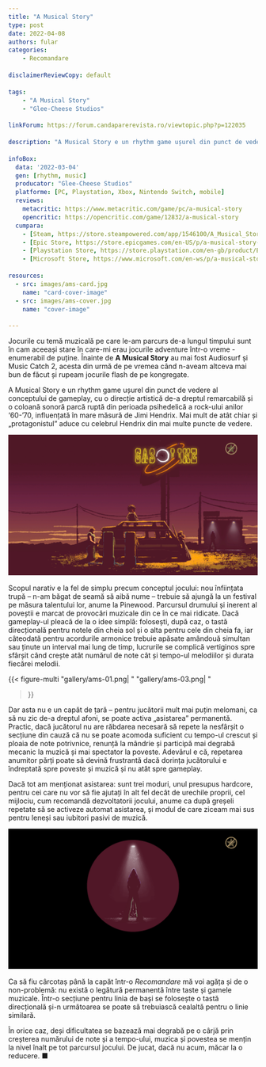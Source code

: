 ```yaml
---
title: "A Musical Story"
type: post
date: 2022-04-08
authors: fular
categories:
    - Recomandare

disclaimerReviewCopy: default

tags:
    - "A Musical Story"
    - "Glee-Cheese Studios"

linkForum: https://forum.candaparerevista.ro/viewtopic.php?p=122035

description: "A Musical Story e un rhythm game ușurel din punct de vedere al conceptului de gameplay, cu o direcție artistică de-a dreptul remarcabilă și o coloană sonoră parcă ruptă din perioada psihedelică a rock-ului anilor ‘60-’70, influențată în mare măsură de Jimi Hendrix."

infoBox:
  data: '2022-03-04'
  gen: [rhythm, music]
  producator: "Glee-Cheese Studios"
  platforme: [PC, Playstation, Xbox, Nintendo Switch, mobile]
  reviews:
    metacritic: https://www.metacritic.com/game/pc/a-musical-story
    opencritic: https://opencritic.com/game/12832/a-musical-story
  cumpara:
    - [Steam, https://store.steampowered.com/app/1546100/A_Musical_Story/]
    - [Epic Store, https://store.epicgames.com/en-US/p/a-musical-story-973128]
    - [Playstation Store, https://store.playstation.com/en-gb/product/EP8925-PPSA04661_00-1290757845322345]
    - [Microsoft Store, https://www.microsoft.com/en-ws/p/a-musical-story/9p20n3dpbj9r]

resources:
  - src: images/ams-card.jpg
    name: "card-cover-image"
  - src: images/ams-cover.jpg
    name: "cover-image"

---
```




Jocurile cu temă muzicală pe care le-am parcurs de-a lungul timpului sunt în cam aceeași stare în care-mi erau jocurile adventure într-o vreme -  enumerabil de puține. Înainte de **A Musical Story** au mai fost Audiosurf și Music Catch 2, acesta din urmă de pe vremea când n-aveam altceva mai bun de făcut și rupeam jocurile flash de pe kongregate.

A Musical Story e un rhythm game ușurel din punct de vedere al conceptului de gameplay, cu o direcție artistică de-a dreptul remarcabilă și o coloană sonoră parcă ruptă din perioada psihedelică a rock-ului anilor ‘60-’70, influențată în mare măsură de Jimi Hendrix. Mai mult de atât chiar și „protagonistul” aduce cu celebrul Hendrix din mai multe puncte de vedere.

![](gallery/ams-02.png)

Scopul narativ e la fel de simplu precum conceptul jocului: nou înființata trupă – n-am băgat de seamă să aibă nume – trebuie să ajungă la un festival pe măsura talentului lor, anume la Pinewood. Parcursul drumului și inerent al poveștii e marcat de provocări muzicale din ce în ce mai ridicate. Dacă gameplay-ul pleacă de la o idee simplă: folosești, după caz, o tastă direcțională pentru notele din cheia sol și o alta pentru cele din cheia fa, iar câteodată pentru acordurile armonice trebuie apăsate amândouă simultan sau ținute un interval mai lung de timp, lucrurile se complică vertiginos spre sfârșit când crește atât numărul de note cât și tempo-ul melodiilor și durata fiecărei melodii.

{{< figure-multi
    "gallery/ams-01.png| "
    "gallery/ams-03.png| "
>}}

Dar asta nu e un capăt de țară – pentru jucătorii mult mai puțin melomani, ca să nu zic de-a dreptul afoni, se poate activa „asistarea” permanentă. Practic, dacă jucătorul nu are răbdarea necesară să repete la nesfârșit o secțiune din cauză că nu se poate acomoda suficient cu tempo-ul crescut și ploaia de note potrivnice, renunță la mândrie și participă mai degrabă mecanic la muzică și mai spectator la poveste. Adevărul e că, repetarea anumitor părți poate să devină frustrantă dacă dorința jucătorului e îndreptată spre poveste și muzică și nu atât spre gameplay.

Dacă tot am menționat asistarea: sunt trei moduri, unul presupus hardcore, pentru cei care nu vor să fie ajutați în alt fel decât de urechile proprii, cel mijlociu, cum recomandă dezvoltatorii jocului, anume ca după greșeli repetate să se activeze automat asistarea, și modul de care ziceam mai sus pentru leneși sau iubitori pasivi de muzică.

![](gallery/ams-04.png)

Ca să fiu cârcotaș până la capăt într-o *Recomandare* mă voi agăța și de o non-problemă: nu există o legătură permanentă între taste și gamele muzicale. Într-o secțiune pentru linia de bași se folosește o tastă direcțională și-n următoarea se poate să trebuiască cealaltă pentru o linie similară.

În orice caz, deși dificultatea se bazează mai degrabă pe o cârjă prin creșterea numărului de note și a tempo-ului, muzica și povestea se mențin la nivel înalt pe tot parcursul jocului. De jucat, dacă nu acum, măcar la o reducere. ■
